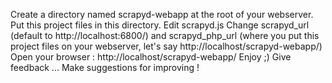Create a directory named scrapyd-webapp at the root of your webserver.<br>
Put this project files in this directory.
Edit scrapyd.js
Change scrapyd_url (default to http://localhost:6800/) and scrapyd_php_url (where you put this project files on your webserver, let's say http://localhost/scrapyd-webapp/)
Open your browser : http://localhost/scrapyd-webapp/
Enjoy ;)
Give feedback ...
Make suggestions for improving ! 